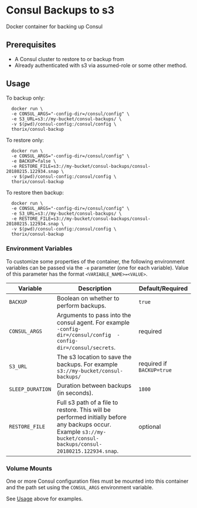 # Consul Backups to s3
Docker container for backing up Consul

## Prerequisites

* A Consul cluster to restore to or backup from
* Already authenticated with s3 via assumed-role or some other method.

## Usage

To backup only:

```
  docker run \
  -e CONSUL_ARGS="-config-dir=/consul/config" \
  -e S3_URL=s3://my-bucket/consul-backups/ \
  -v $(pwd)/consul-config:/consul/config \
  thorix/consul-backup
```

To restore only:

```
  docker run \
  -e CONSUL_ARGS="-config-dir=/consul/config" \
  -e BACKUP=false \
  -e RESTORE_FILE=s3://my-bucket/consul-backups/consul-20180215.122934.snap \
  -v $(pwd)/consul-config:/consul/config \
  thorix/consul-backup
```

To restore then backup:

```
  docker run \
  -e CONSUL_ARGS="-config-dir=/consul/config" \
  -e S3_URL=s3://my-bucket/consul-backups/ \
  -e RESTORE_FILE=s3://my-bucket/consul-backups/consul-20180215.122934.snap \
  -v $(pwd)/consul-config:/consul/config \
  thorix/consul-backup
```

### Environment Variables

To customize some properties of the container, the following environment
variables can be passed via the `-e` parameter (one for each variable).  Value
of this parameter has the format `<VARIABLE_NAME>=<VALUE>`.

| Variable       | Description                                  | Default/Required |
|----------------|----------------------------------------------|---------|
|`BACKUP`| Boolean on whether to perform backups. | `true` |
|`CONSUL_ARGS`| Arguments to pass into the consul agent.  For example `-config-dir=/consul/config  -config-dir=/consul/secrets`. | required |
|`S3_URL`| The s3 location to save the backups. For example `s3://my-bucket/consul-backups/` | required if `BACKUP=true` |
|`SLEEP_DURATION`| Duration between backups (in seconds). | `1800` |
|`RESTORE_FILE`| Full s3 path of a file to restore.  This will be performed initially before any backups occur. Example `s3://my-bucket/consul-backups/consul-20180215.122934.snap`. | optional |

### Volume Mounts

One or more Consul configuration files must be mounted into this container and the path set using the `CONSUL_ARGS` environment variable.

See [Usage](#usage) above for examples.
